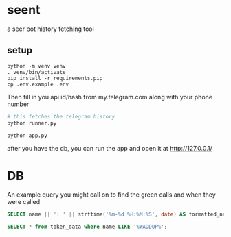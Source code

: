 # seent

a seer bot history fetching tool

## setup
```
python -m venv venv
. venv/bin/activate
pip install -r requirements.pip
cp .env.example .env
```

Then fill in you api id/hash from my.telegram.com along with your phone number

```python
# this fetches the telegram history
python runner.py
```

```
python app.py
```

after you have the db, you can run the app and open it at http://127.0.0.1/


# DB
An example query you might call on to find the green calls and when they were called

```sql
SELECT name || ': ' || strftime('%m-%d %H:%M:%S', date) AS formatted_name_date FROM token_data WHERE ai_degen = 'green' GROUP BY name, date ORDER BY date ASC;
```


```sql
SELECT * from token_data where name LIKE '%WADDUP%';
```
